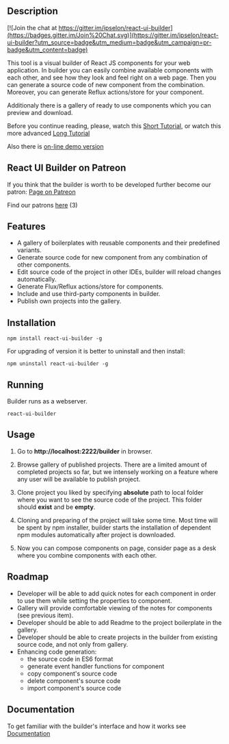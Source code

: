 Description
-----------

[![Join the chat at https://gitter.im/ipselon/react-ui-builder](https://badges.gitter.im/Join%20Chat.svg)](https://gitter.im/ipselon/react-ui-builder?utm_source=badge&utm_medium=badge&utm_campaign=pr-badge&utm_content=badge)

This tool is a visual builder of React JS components for your web application. 
In builder you can easily combine available components with each other, and see how they look and feel right on a web page.
Then you can generate a source code of new component from the combination. Moreover, you can generate Reflux actions/store for your component.

Additionaly there is a gallery of ready to use components which you can preview and download.

Before you continue reading, please, watch this [Short Tutorial](https://www.youtube.com/watch?v=yycaq9qv7us&feature=youtu.be),
or watch this more advanced [Long Tutorial](https://www.youtube.com/watch?v=5nqOFSjXKPI)

Also there is [on-line demo version](http://umyproto.com/react-ui-builder/)

React UI Builder on Patreon
---------------------------
If you think that the builder is worth to be developed further become our patron: [Page on Patreon](https://www.patreon.com/ipselon?ty=h)

Find our patrons [here](https://github.com/ipselon/react-ui-builder/blob/master/PATRONS.md) (3)

Features
--------

* A gallery of boilerplates with reusable components and their predefined variants.
* Generate source code for new component from any combination of other components.
* Edit source code of the project in other IDEs, builder will reload changes automatically.
* Generate Flux/Reflux actions/store for components.
* Include and use third-party components in builder.
* Publish own projects into the gallery.

Installation
------------

    npm install react-ui-builder -g
    
For upgrading of version it is better to uninstall and then install:
 
    npm uninstall react-ui-builder -g


Running
-------

Builder runs as a webserver.

    react-ui-builder

Usage
-----

  1. Go to **http://localhost:2222/builder** in browser. 

  2. Browse gallery of published projects. There are a limited amount of completed projects so far, 
but we intensely working on a feature where any user will be available to publish project.

  3. Clone project you liked by specifying __absolute__ path to local folder where you want to see the source code of the project. This folder should __exist__ and be __empty__.

  4. Cloning and preparing of the project will take some time. 
Most time will be spent by npm installer, builder starts the installation of dependent npm modules automatically after project is downloaded.

  5. Now you can compose components on page, consider page as a desk where you combine components with each other. 

Roadmap
-------

* Developer will be able to add quick notes for each component in order to use them while setting the properties to component.
* Gallery will provide comfortable viewing of the notes for components (see previous item).
* Developer should be able to add Readme to the project boilerplate in the gallery.
* Developer should be able to create projects in the builder from existing source code, and not only from gallery.
* Enhancing code generation:
  * the source code in ES6 format
  * generate event handler functions for component
  * copy component's source code
  * delete component's source code
  * import component's source code

Documentation
-------------

To get familiar with the builder's interface and how it works see [Documentation](https://github.com/ipselon/react-ui-builder/tree/master/docs)
